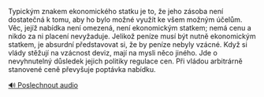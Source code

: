 
Typickým znakem ekonomického statku je to, že jeho zásoba není dostatečná k tomu, aby ho bylo možné využít ke všem možným účelům. Věc, jejíž nabídka není omezená, není ekonomickým statkem; nemá cenu a nikdo za ni placení nevyžaduje. Jelikož peníze musí být nutně ekonomickým statkem, je absurdní představovat si, že by peníze nebyly vzácné. Když si vlády stěžují na vzácnost deviz, mají na mysli něco jiného. Jde o nevyhnutelný důsledek jejich politiky regulace cen. Při vládou arbitrárně stanovené ceně převyšuje poptávka nabídku.

[🔊 Poslechnout audio](/data/7-paragraphs/audio/chapter_159/para_004-Typickm-znakem-ekonomickho-statku-je-to-e-jeho.mp3)

